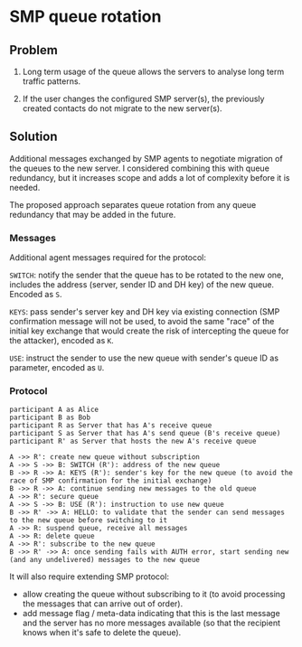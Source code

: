 # SMP queue rotation

## Problem

1. Long term usage of the queue allows the servers to analyse long term traffic patterns.

2. If the user changes the configured SMP server(s), the previously created contacts do not migrate to the new server(s).

## Solution

Additional messages exchanged by SMP agents to negotiate migration of the queues to the new server. I considered combining this with queue redundancy, but it increases scope and adds a lot of complexity before it is needed.

The proposed approach separates queue rotation from any queue redundancy that may be added in the future.

### Messages

Additional agent messages required for the protocol:

`SWITCH`: notify the sender that the queue has to be rotated to the new one, includes the address (server, sender ID and DH key) of the new queue. Encoded as `S`.

`KEYS`: pass sender's server key and DH key via existing connection (SMP confirmation message will not be used, to avoid the same "race" of the initial key exchange that would create the risk of intercepting the queue for the attacker), encoded as `K`.

`USE`: instruct the sender to use the new queue with sender's queue ID as parameter, encoded as `U`.

### Protocol

```
participant A as Alice
participant B as Bob
participant R as Server that has A's receive queue
participant S as Server that has A's send queue (B's receive queue)
participant R' as Server that hosts the new A's receive queue

A ->> R': create new queue without subscription
A ->> S ->> B: SWITCH (R'): address of the new queue
B ->> R ->> A: KEYS (R'): sender's key for the new queue (to avoid the race of SMP confirmation for the initial exchange)
B ->> R ->> A: continue sending new messages to the old queue
A ->> R': secure queue
A ->> S ->> B: USE (R'): instruction to use new queue
B ->> R' ->> A: HELLO: to validate that the sender can send messages to the new queue before switching to it
A ->> R: suspend queue, receive all messages
A ->> R: delete queue
A ->> R': subscribe to the new queue
B ->> R' ->> A: once sending fails with AUTH error, start sending new (and any undelivered) messages to the new queue
```

It will also require extending SMP protocol:

- allow creating the queue without subscribing to it (to avoid processing the messages that can arrive out of order).
- add message flag / meta-data indicating that this is the last message and the server has no more messages available (so that the recipient knows when it's safe to delete the queue).

